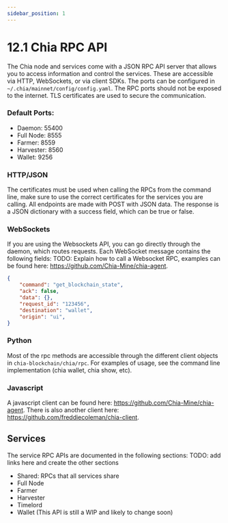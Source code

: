 ```yaml
---
sidebar_position: 1
---
```


# 12.1 Chia RPC API
The Chia node and services come with a JSON RPC API server that allows you to access information and control the services.
These are accessible via HTTP, WebSockets, or via client SDKs.
The ports can be configured in `~/.chia/mainnet/config/config.yaml`. 
The RPC ports should not be exposed to the internet. 
TLS certificates are used to secure the communication.

### Default Ports:
- Daemon: 55400
- Full Node: 8555
- Farmer: 8559
- Harvester: 8560
- Wallet: 9256

### HTTP/JSON
The certificates must be used when calling the RPCs from the command line, make sure to use the correct certificates for the services you are calling.
All endpoints are made with POST with JSON data. The response is a JSON dictionary with a success field, which can be true or false. 

### WebSockets
If you are using the Websockets API, you can go directly through the daemon, which routes requests. Each WebSocket message contains the following fields:
TODO: Explain how to call a Websocket RPC, examples can be found here: https://github.com/Chia-Mine/chia-agent.

```json
{
    "command": "get_blockchain_state",
    "ack": false,
    "data": {},
    "request_id": "123456",
    "destination": "wallet",
    "origin": "ui",
}
```

### Python
Most of the rpc methods are accessible through the different client objects in `chia-blockchain/chia/rpc`.
For examples of usage, see the command line implementation (chia wallet, chia show, etc).

### Javascript
A javascript client can be found here: https://github.com/Chia-Mine/chia-agent.
There is also another client here: https://github.com/freddiecoleman/chia-client.

## Services
The service RPC APIs are documented in the following sections:
TODO: add links here and create the other sections
* Shared: RPCs that all services share
* Full Node
* Farmer
* Harvester
* Timelord
* Wallet (This API is still a WIP and likely to change soon)